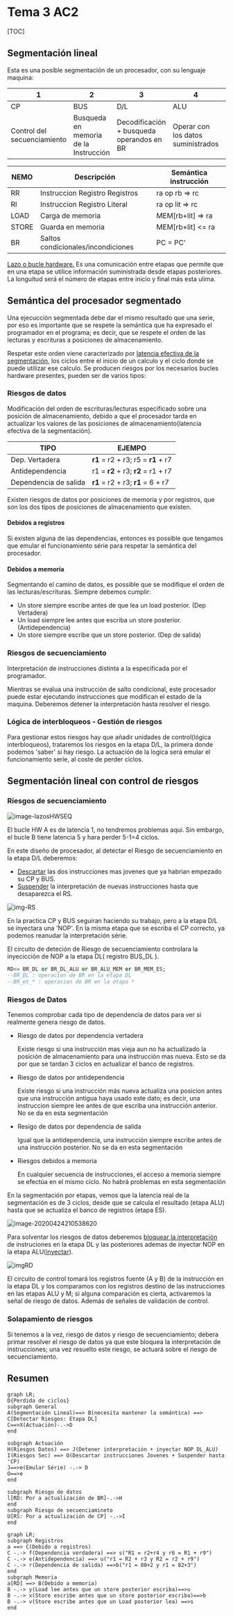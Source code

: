 # Tema 3 AC2

[TOC]

## Segmentación lineal

Esta es una posible segmentación de un procesador, con su lenguaje maquina:

| 1                           | 2                                     | 3                                         | 4                                  | 5                    | 6                                          |
| --------------------------- | ------------------------------------- | ----------------------------------------- | ---------------------------------- | -------------------- | ------------------------------------------ |
| CP                          | BUS                                   | D/L                                       | ALU                                | M                    | ES                                         |
| Control del secuenciamiento | Busqueda en memoria de la Instrucción | Decodificación + busqueda operandos en BR | Operar con los datos suministrados | Aceso a MD o retardo | Escritura en BR y actualización CP(op. BR) |

| NEMO  | Descripción                        | Semántica instrucción |
| ----- | ---------------------------------- | --------------------- |
| RR    | Instruccion Registro Registros     | ra op rb => rc        |
| RI    | Instruccion Registro Literal       | ra op lit => rc       |
| LOAD  | Carga de memoria                   | MEM[rb+lit] => ra     |
| STORE | Guarda en memoria                  | MEM[rb+lit] <= ra |
| BR    | Saltos condicionales/incondiciones | PC = PC'              |



<u>Lazo o bucle hardware.</u> Es una comunicación entre etapas que permite que en una etapa se utilice información suministrada desde etapas posteriores. La longuitud será el número de etapas entre inicio y final más esta ulima.

## Semántica del procesador segmentado

Una ejecucción segmentada debe dar el mismo resultado que una serie, por eso es importante que se respete la semántica que ha expresado el programador en el programa; es decir, que se respete el orden de las lecturas y escrituras a posiciones de almacenamiento.

Respetar este orden viene caracterizado por <u>latencia efectiva de la segmentación</u>, los ciclos entre el inicio de un calculo y el ciclo donde se puede utilizar ese calculo. Se producen riesgos por los necesarios bucles hardware presentes, pueden ser de varios tipos:

### Riesgos de datos

Modificación del orden de escrituras/lecturas especificado sobre una posición de almacenamiento, debido a que el procesador tarda en actualizar los valores de las posiciones de almacenamiento(latencia efectiva de la segmentación).

| TIPO                  | EJEMPO                             |
| --------------------- | ---------------------------------- |
| Dep. Vertadera        | **r1** = r2 + r3; r5 = **r1** + r7 |
| Antidependencia       | r1 = **r2** + r3; **r2** = r1 + r7 |
| Dependencia de salida | **r1** = r2 + r3; **r1** = 6 + r7  |

Existen riesgos de datos por posiciones de memoria y por registros, que son los dos tipos de posiciones de almacenamiento que existen.

#### Debidos a registros

Si existen alguna de las dependencias, entonces es possible que tengamos que emular el funcionamiento série para respetar la semántica del procesador.

#### Debidos a memoria

Segmentando el camino de datos, es possible que se modifique el orden de las lecturas/escrituras. Siempre debemos cumplir:

* Un store siempre escribe antes de que lea un load posterior. (Dep Vertadera)
* Un load siempre lee antes que escriba un store posterior. (Antidependencia)
* Un store siempre escribe que un store posterior. (Dep de salida)

### Riesgos de secuenciamiento

Interpretación de instrucciones distinta a la especificada por el programador.

Mientras se evalua una instrucción de salto condicional, este procesador puede estar ejecutando instrucciones que modifican el estado de la maquina. Deberemos detener la interpretación hasta resolver el riesgo.

### Lógica de interbloqueos - Gestión de riesgos

Para gestionar estos riesgos hay que añadir unidades de control(lógica interbloqueos), trataremos los riesgos en la etapa D/L, la primera donde podemos 'saber' si hay riesgo. La actuación de la logica será emular el funcionamiento serie, al coste de perder ciclos.



## Segmentación lineal con control de riesgos

### Riesgos de secuenciamiento

![image-lazosHWSEQ](rsc/image-20200424202451434.png)

El bucle HW A es de latencia 1, no tendremos problemas aqui. Sin embargo, el bucle B tiene latencia 5 y hara perder 5-1=4 ciclos.

En este diseño de procesador, al detectar el Riesgo de secuenciamiento en la etapa D/L deberemos: 

* <u>Descartar</u> las dos instrucciones mas jovenes que ya habrian empezado su CP y BUS.
* <u>Suspender</u> la interpretación de nuevas instrucciones hasta que desaparezca el RS.

![img-RS](rsc/image-20200424202354937.png)

En la practica CP y BUS seguiran haciendo su trabajo, pero a la etapa D/L se inyectara una 'NOP'.  En la misma etapa que se escriba el CP correcto, ya podemos reanudar la interpretación série.

El circuito de deteción de Riesgo de secuenciamiento controlara la inyecicción de NOP a la etapa DL( registro BUS_DL ).

````vhdl
RD<= BR_DL or BR_DL_ALU or BR_ALU_MEM or BR_MEM_ES;
--BR_DL : operacion de BR en la etapa DL
--BR_et_* : operacion de BR en la etapa *
````

### Riesgos de Datos

Tenemos comprobar cada tipo de dependencia de datos para ver si realmente genera riesgo de datos.

* Riesgo de datos por dependencia vertadera

  Existe riesgo si una instrucción mas vieja aun no ha actualizado la posición de almacenamiento para una instrucción mas nueva. Esto se da por que se tardan 3 ciclos en actualizar el banco de registros.

* Riesgo de datos por antidependencia

  Existe riesgo si una instrucción más nueva actualiza una posicion antes que una instrucción antigua haya usado este dato; es decir, una instruccion siempre lee antes de que escriba una instrucción anterior. No se da en esta segmentación

* Resigo de datos por dependencia de salida

  Igual que la antidependencia, una instrucción siempre escribe antes de una instrucción posterior. No se da en esta segmentación

* Riesgos debidos a memoria

  En cualquier secuencia de instrucciones, el acceso a memoria siempre se efectúa en el mismo ciclo. No habrá problemas en esta segmentación

En la segmentación por etapas, vemos que la latencia real de la segmentación es de 3 ciclos, desde que se calcula el resultado (etapa ALU) hasta que se actualiza el banco de registros (etapa ES).

![image-20200424210538620](rsc/image-20200424210538620.png)

Para solventar los riesgos de datos deberemos <u>bloquear la interpretación</u> de instruciones en la etapa DL y las posteriores ademas de inyectar NOP en la etapa ALU(<u>inyectar</u>). 

![imgRD](rsc/image-20200424210222273.png)

El circuito de control tomará los registros fuente (A y B) de la instrucción en la etapa DL y los comparamos con los registros destino de las instrucciones en las etapas ALU y M; si alguna comparación es cierta, activaremos la señal de riesgo de datos. Además de señales de validación de control.

<Foto de control Riesgo de datos>

### Solapamiento de riesgos

Si tenemos a la vez, riesgo de datos y riesgo de secuenciamiento; debera primar resolver el riesgo de datos ya que este bloquea la interpretación de instrucciones; una vez resuelto este riesgo, se actuará sobre el riesgo de secuenciamiento.

## Resumen

```mermaid
graph LR;
D{Perdida de ciclos}
subgraph General
A(Segmentación Lineal)==> B(necesita mantener la semántica) ==> C[Detectar Riesgos: Etapa DL]
C==>X(Actuación)-.->D
end

subgraph Actuación
H(Riesgos Datos) ==> J(Detener interpretación + inyectar NOP DL_ALU)
I(Riesgos Sec) ==> O(Descartar instrucciones Jovenes + Suspender hasta 'CP)
J==>e(Emular Série) -.-> D
O==>e
end

subgraph Riesgo de datos
l[RD: Por a actualización de BR]-.->H
end
subgraph Riesgo de secuenciamineto
U[RS: Por a actualización de CP] -.->I
end
```

````mermaid
graph LR;
subgraph Registros
a ==> C(Debido a registros)
C -.-> f(Dependencia verdadera) ==> s("R1 = r2+r4 y r6 = R1 + r9")
C -.-> e(Antidependencia) ==> u("r1 = R2 + r3 y R2 = r2 + r9")
C -.-> r(Dependencia de salida) ==>b("r1 = 80+2 y r1 = 82+3")
end
subgraph Memoria
a[RD] ==> B(Debido a memoria)
B -.-> y(Load lee antes que un store posterior escriba)==>u
B -.-> x(Store escribe antes que un store posterior escriba)==>b
B -.-> v(Store escribe antes que un Load posterior lea) ==>s
end
````





